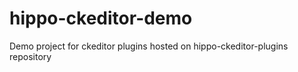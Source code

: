 hippo-ckeditor-demo
===================

Demo project for ckeditor plugins hosted on hippo-ckeditor-plugins repository
